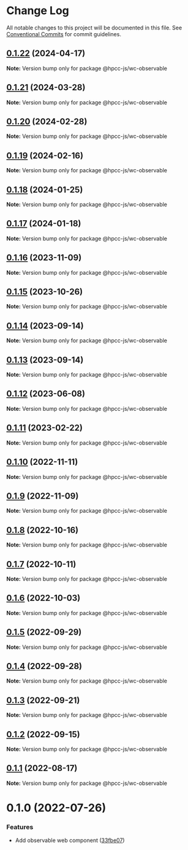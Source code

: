 # Change Log

All notable changes to this project will be documented in this file.
See [Conventional Commits](https://conventionalcommits.org) for commit guidelines.

## [0.1.22](https://github.com/hpcc-systems/Visualization/compare/@hpcc-js/wc-observable@0.1.21...@hpcc-js/wc-observable@0.1.22) (2024-04-17)

**Note:** Version bump only for package @hpcc-js/wc-observable





## [0.1.21](https://github.com/hpcc-systems/Visualization/compare/@hpcc-js/wc-observable@0.1.20...@hpcc-js/wc-observable@0.1.21) (2024-03-28)

**Note:** Version bump only for package @hpcc-js/wc-observable





## [0.1.20](https://github.com/hpcc-systems/Visualization/compare/@hpcc-js/wc-observable@0.1.19...@hpcc-js/wc-observable@0.1.20) (2024-02-28)

**Note:** Version bump only for package @hpcc-js/wc-observable





## [0.1.19](https://github.com/hpcc-systems/Visualization/compare/@hpcc-js/wc-observable@0.1.18...@hpcc-js/wc-observable@0.1.19) (2024-02-16)

**Note:** Version bump only for package @hpcc-js/wc-observable





## [0.1.18](https://github.com/hpcc-systems/Visualization/compare/@hpcc-js/wc-observable@0.1.17...@hpcc-js/wc-observable@0.1.18) (2024-01-25)

**Note:** Version bump only for package @hpcc-js/wc-observable





## [0.1.17](https://github.com/hpcc-systems/Visualization/compare/@hpcc-js/wc-observable@0.1.16...@hpcc-js/wc-observable@0.1.17) (2024-01-18)

**Note:** Version bump only for package @hpcc-js/wc-observable






## [0.1.16](https://github.com/hpcc-systems/Visualization/compare/@hpcc-js/wc-observable@0.1.15...@hpcc-js/wc-observable@0.1.16) (2023-11-09)

**Note:** Version bump only for package @hpcc-js/wc-observable






## [0.1.15](https://github.com/hpcc-systems/Visualization/compare/@hpcc-js/wc-observable@0.1.14...@hpcc-js/wc-observable@0.1.15) (2023-10-26)

**Note:** Version bump only for package @hpcc-js/wc-observable





## [0.1.14](https://github.com/hpcc-systems/Visualization/compare/@hpcc-js/wc-observable@0.1.13...@hpcc-js/wc-observable@0.1.14) (2023-09-14)

**Note:** Version bump only for package @hpcc-js/wc-observable





## [0.1.13](https://github.com/hpcc-systems/Visualization/compare/@hpcc-js/wc-observable@0.1.12...@hpcc-js/wc-observable@0.1.13) (2023-09-14)

**Note:** Version bump only for package @hpcc-js/wc-observable





## [0.1.12](https://github.com/hpcc-systems/Visualization/compare/@hpcc-js/wc-observable@0.1.11...@hpcc-js/wc-observable@0.1.12) (2023-06-08)

**Note:** Version bump only for package @hpcc-js/wc-observable





## [0.1.11](https://github.com/hpcc-systems/Visualization/compare/@hpcc-js/wc-observable@0.1.10...@hpcc-js/wc-observable@0.1.11) (2023-02-22)

**Note:** Version bump only for package @hpcc-js/wc-observable





## [0.1.10](https://github.com/hpcc-systems/Visualization/compare/@hpcc-js/wc-observable@0.1.9...@hpcc-js/wc-observable@0.1.10) (2022-11-11)

**Note:** Version bump only for package @hpcc-js/wc-observable






## [0.1.9](https://github.com/hpcc-systems/Visualization/compare/@hpcc-js/wc-observable@0.1.8...@hpcc-js/wc-observable@0.1.9) (2022-11-09)

**Note:** Version bump only for package @hpcc-js/wc-observable





## [0.1.8](https://github.com/hpcc-systems/Visualization/compare/@hpcc-js/wc-observable@0.1.7...@hpcc-js/wc-observable@0.1.8) (2022-10-16)

**Note:** Version bump only for package @hpcc-js/wc-observable






## [0.1.7](https://github.com/hpcc-systems/Visualization/compare/@hpcc-js/wc-observable@0.1.6...@hpcc-js/wc-observable@0.1.7) (2022-10-11)

**Note:** Version bump only for package @hpcc-js/wc-observable





## [0.1.6](https://github.com/hpcc-systems/Visualization/compare/@hpcc-js/wc-observable@0.1.5...@hpcc-js/wc-observable@0.1.6) (2022-10-03)

**Note:** Version bump only for package @hpcc-js/wc-observable





## [0.1.5](https://github.com/hpcc-systems/Visualization/compare/@hpcc-js/wc-observable@0.1.4...@hpcc-js/wc-observable@0.1.5) (2022-09-29)

**Note:** Version bump only for package @hpcc-js/wc-observable





## [0.1.4](https://github.com/hpcc-systems/Visualization/compare/@hpcc-js/wc-observable@0.1.3...@hpcc-js/wc-observable@0.1.4) (2022-09-28)

**Note:** Version bump only for package @hpcc-js/wc-observable





## [0.1.3](https://github.com/hpcc-systems/Visualization/compare/@hpcc-js/wc-observable@0.1.2...@hpcc-js/wc-observable@0.1.3) (2022-09-21)

**Note:** Version bump only for package @hpcc-js/wc-observable





## [0.1.2](https://github.com/hpcc-systems/Visualization/compare/@hpcc-js/wc-observable@0.1.1...@hpcc-js/wc-observable@0.1.2) (2022-09-15)

**Note:** Version bump only for package @hpcc-js/wc-observable





## [0.1.1](https://github.com/hpcc-systems/Visualization/compare/@hpcc-js/wc-observable@0.1.0...@hpcc-js/wc-observable@0.1.1) (2022-08-17)

**Note:** Version bump only for package @hpcc-js/wc-observable





# 0.1.0 (2022-07-26)


### Features

*  Add observable web component ([33fbe07](https://github.com/hpcc-systems/Visualization/commit/33fbe07eb8a5deeabd98467b1bce1fcda0d2dbab))
